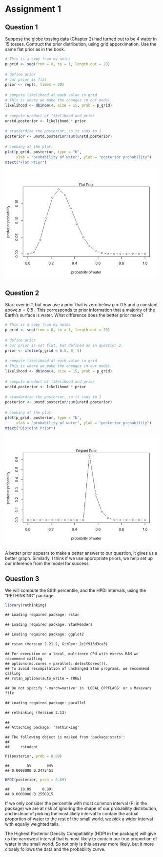 Assignment 1
================

## Question 1

Suppose the globe tossing data (Chapter 2) had turned out to be 4 water
in 15 tosses. Contruct the prior distribution, using grid apporximation.
Use the same flat prior as in the book.

``` r
# This is a copy from my notes
p_grid <- seq(from = 0, to = 1, length.out = 20)

# define prior
# our prior is flat
prior <- rep(1, times = 20)

# compute likelihood at each value in grid
# This is where we make the changes in our model.
likelihood <- dbinom(4, size = 15, prob = p_grid)

# compute product of likelihood and prior
unstd.posterior <- likelihood * prior

# standardize the posterior, so it sums to 1
posterior <- unstd.posterior/sum(unstd.posterior)

# Looking at the plot:
plot(p_grid, posterior, type = "b",
     xlab = "probability of water", ylab = "posterior probability")
mtext("Flat Prior")
```

![](Assignment-1_files/figure-gfm/unnamed-chunk-1-1.png)<!-- -->

## Question 2

Start over in *1*, but now use a prior that is zero below
*p* = 0.5
and a constant above
*p* = 0.5
. This corresponds to prior information that a majority of the Earth’s
surface is water. What difference does the better prior make?

``` r
# This is a copy from my notes
p_grid <- seq(from = 0, to = 1, length.out = 20)

# define prior
# our prior is not flat, but defined as in question 2.
prior <- ifelse(p_grid < 0.5, 0, 5)

# compute likelihood at each value in grid
# This is where we make the changes in our model.
likelihood <- dbinom(4, size = 15, prob = p_grid)

# compute product of likelihood and prior
unstd.posterior <- likelihood * prior

# standardize the posterior, so it sums to 1
posterior <- unstd.posterior/sum(unstd.posterior)

# Looking at the plot:
plot(p_grid, posterior, type = "b",
     xlab = "probability of water", ylab = "posterior probability")
mtext("Disjoint Prior")
```

![](Assignment-1_files/figure-gfm/unnamed-chunk-2-1.png)<!-- -->

A better prior appears to make a better answer to our question, it gives
us a better graph. Similarly, I think if we use appropriate priors, we
help set up our inference from the model for success.

## Question 3

We will compute the 89th percentile, and the HPDI intervals, using the
“RETHINKING” package.

``` r
library(rethinking)
```

    ## Loading required package: rstan

    ## Loading required package: StanHeaders

    ## Loading required package: ggplot2

    ## rstan (Version 2.21.2, GitRev: 2e1f913d3ca3)

    ## For execution on a local, multicore CPU with excess RAM we recommend calling
    ## options(mc.cores = parallel::detectCores()).
    ## To avoid recompilation of unchanged Stan programs, we recommend calling
    ## rstan_options(auto_write = TRUE)

    ## Do not specify '-march=native' in 'LOCAL_CPPFLAGS' or a Makevars file

    ## Loading required package: parallel

    ## rethinking (Version 2.13)

    ## 
    ## Attaching package: 'rethinking'

    ## The following object is masked from 'package:stats':
    ## 
    ##     rstudent

``` r
PI(posterior, prob = 0.89)
```

    ##        5%       94% 
    ## 0.0000000 0.2473451

``` r
HPDI(posterior, prob = 0.89)
```

    ##     |0.89     0.89| 
    ## 0.0000000 0.2550815

If we only consider the percentile with most common interval (PI in the
package) we are at risk of ignoring the shape of our probability
distribution, and instead of picking the most likely interval to contain
the actual proportion of water to the rest of the small world, we pick a
wider interval with equally weighted tails.

The Highest Posterior Density Compatibility (HDPI in the package) will
give us the narrowest interval that is most likely to contain our true
proportion of water in the small world. So not only is this answer more
likely, but it more closely follows the data and the probability curve.
